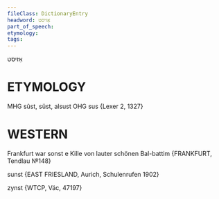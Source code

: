 ```yaml
---
fileClass: DictionaryEntry
headword: אַזיסט
part_of_speech: 
etymology: 
tags: 
---
```


אַזיסט

ETYMOLOGY
===========
MHG sûst, süst, alsust OHG sus
{Lexer 2, 1327}

WESTERN
========

Frankfurt war sonst e Kille von lauter schönen Bal-battim
{FRANKFURT, Tendlau №148}

sunst {EAST FRIESLAND, Aurich, Schulenrufen 1902}

zynst {WTCP, Vác, 47197}